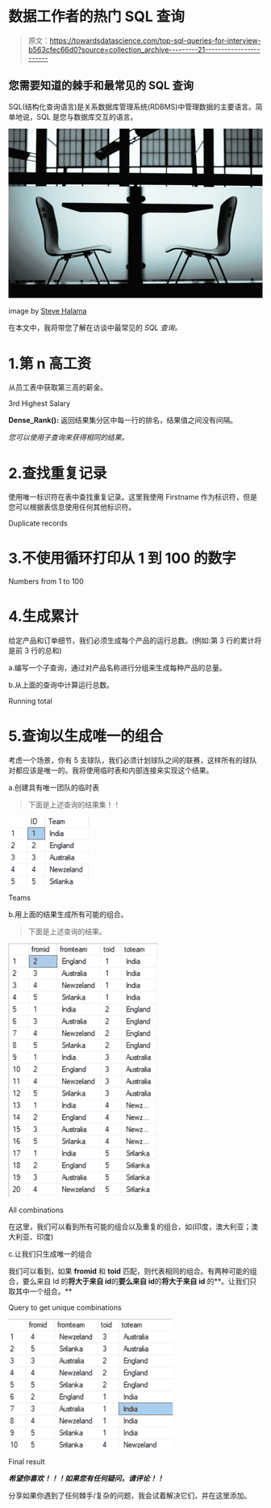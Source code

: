 # 数据工作者的热门 SQL 查询

> 原文：<https://towardsdatascience.com/top-sql-queries-for-interview-b563cfec66d0?source=collection_archive---------21----------------------->

## 您需要知道的棘手和最常见的 SQL 查询

SQL(结构化查询语言)是关系数据库管理系统(RDBMS)中管理数据的主要语言。简单地说，SQL 是您与数据库交互的语言。

![](img/1c48619deeb9ea7bd42ebe156b266c6e.png)

image by [Steve Halama](https://unsplash.com/@steve3p_0)

在本文中，我将带您了解在访谈中最常见的 *SQL 查询。*

# 1.第 n 高工资

从员工表中获取第三高的薪金。

3rd Highest Salary

**Dense_Rank():** 返回结果集分区中每一行的排名，结果值之间没有间隔。

*您可以使用子查询来获得相同的结果。*

# 2.查找重复记录

使用唯一标识符在表中查找重复记录。这里我使用 Firstname 作为标识符，但是您可以根据表信息使用任何其他标识符。

Duplicate records

# 3.不使用循环打印从 1 到 100 的数字

Numbers from 1 to 100

# 4.生成累计

给定产品和订单细节，我们必须生成每个产品的运行总数。(例如:第 3 行的累计将是前 3 行的总和)

a.编写一个子查询，通过对产品名称进行分组来生成每种产品的总量。

b.从上面的查询中计算运行总数。

Running total

# 5.查询以生成唯一的组合

考虑一个场景，你有 5 支球队，我们必须计划球队之间的联赛，这样所有的球队对都应该是唯一的。我将使用临时表和内部连接来实现这个结果。

a.创建具有唯一团队的临时表

> 下面是上述查询的结果集！！

![](img/e94378f1ea642b5f2d030c3e67507d61.png)

Teams

b.用上面的结果生成所有可能的组合。

> 下面是上述查询的结果。

![](img/32a2ca753ad4558017a39ff3aa1c8893.png)

All combinations

在这里，我们可以看到所有可能的组合以及重复的组合，如(印度，澳大利亚；澳大利亚、印度)

c.让我们只生成唯一的组合

我们可以看到，如果 **fromid** 和 **toid** 匹配，则代表相同的组合。有两种可能的组合，要么来自 Id 的**将大于来自 id**的**要么来自 id**的**将大于来自 id** 的**。让我们只取其中一个组合。**

Query to get unique combinations

![](img/3933600e7063ee62e517bca17a86ba57.png)

Final result

***希望你喜欢！！！如果您有任何疑问，请评论！！***

分享如果你遇到了任何棘手/复杂的问题，我会试着解决它们，并在这里添加。